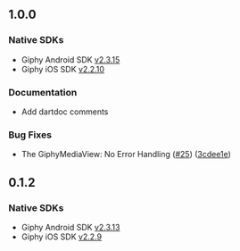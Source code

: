 ## 1.0.0

### Native SDKs

- Giphy Android SDK [v2.3.15](https://github.com/Giphy/giphy-android-sdk/releases/tag/v2.3.15)
- Giphy iOS SDK [v2.2.10](https://github.com/Giphy/giphy-ios-sdk/releases/tag/v2.2.10)

### Documentation
- Add dartdoc comments

### Bug Fixes
- The GiphyMediaView: No Error Handling ([#25](https://github.com/Giphy/giphy-flutter-sdk/issues/25)) ([3cdee1e](https://github.com/Giphy/giphy-flutter-sdk/commit/3cdee1e93a401cb11ad9bfd71a7a667803c01c77))

## 0.1.2

### Native SDKs

- Giphy Android SDK [v2.3.13](https://github.com/Giphy/giphy-android-sdk/releases/tag/v2.3.13)
- Giphy iOS SDK [v2.2.9](https://github.com/Giphy/giphy-ios-sdk/releases/tag/v2.2.9)
